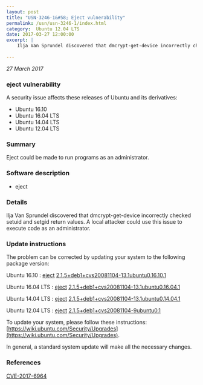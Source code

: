 ```yaml
---
layout: post
title: "USN-3246-1&#58; Eject vulnerability"
permalink: /usn/usn-3246-1/index.html
category:  Ubuntu 12.04 LTS
date: 2017-03-27 12:00:00
excerpt: |
    Ilja Van Sprundel discovered that dmcrypt-get-device incorrectly checked setuid and setgid return values. A local attacker could use this issue to execute code as an administrator. 
    
--- 
```

 
 

*27 March 2017*

### eject vulnerability

A security issue affects these releases of Ubuntu and its derivatives:

* Ubuntu 16.10
* Ubuntu 16.04 LTS
* Ubuntu 14.04 LTS
* Ubuntu 12.04 LTS

### Summary

Eject could be made to run programs as an administrator. 

### Software description

* eject 

### Details

Ilja Van Sprundel discovered that dmcrypt-get-device incorrectly checked setuid and setgid return values. A local attacker could use this issue to execute code as an administrator. 

### Update instructions

The problem can be corrected by updating your system to the following package version:

Ubuntu 16.10
 : [eject](https://launchpad.net/ubuntu/+source/eject) <span> [2.1.5+deb1+cvs20081104-13.1ubuntu0.16.10.1](https://launchpad.net/ubuntu/+source/eject/2.1.5+deb1+cvs20081104-13.1ubuntu0.16.10.1) </span> 

Ubuntu 16.04 LTS
 : [eject](https://launchpad.net/ubuntu/+source/eject) <span> [2.1.5+deb1+cvs20081104-13.1ubuntu0.16.04.1](https://launchpad.net/ubuntu/+source/eject/2.1.5+deb1+cvs20081104-13.1ubuntu0.16.04.1) </span> 

Ubuntu 14.04 LTS
 : [eject](https://launchpad.net/ubuntu/+source/eject) <span> [2.1.5+deb1+cvs20081104-13.1ubuntu0.14.04.1](https://launchpad.net/ubuntu/+source/eject/2.1.5+deb1+cvs20081104-13.1ubuntu0.14.04.1) </span> 

Ubuntu 12.04 LTS
 : [eject](https://launchpad.net/ubuntu/+source/eject) <span> [2.1.5+deb1+cvs20081104-9ubuntu0.1](https://launchpad.net/ubuntu/+source/eject/2.1.5+deb1+cvs20081104-9ubuntu0.1) </span> 

To update your system, please follow these instructions: [https://wiki.ubuntu.com/Security/Upgrades](https://wiki.ubuntu.com/Security/Upgrades).

In general, a standard system update will make all the necessary changes. 

### References

 
 [CVE-2017-6964](http://people.ubuntu.com/~ubuntu-security/cve/CVE-2017-6964)
 

